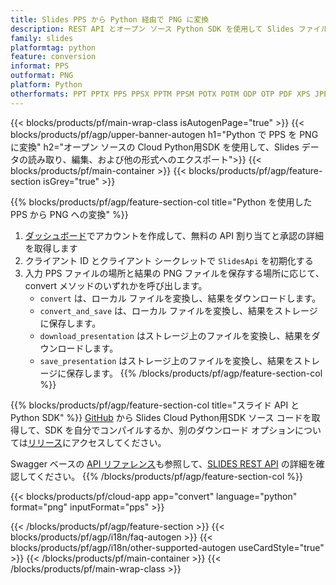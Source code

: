 ```yaml
---
title: Slides PPS から Python 経由で PNG に変換
description: REST API とオープン ソース Python SDK を使用して Slides ファイルを作成、編集、または変換します
family: slides
platformtag: python
feature: conversion
informat: PPS
outformat: PNG
platform: Python
otherformats: PPT PPTX PPS PPSX PPTM PPSM POTX POTM ODP OTP PDF XPS JPEG BMP TIFF SVG HTML SWF HTML5 GIF XAML MPEG4
---
```


{{< blocks/products/pf/main-wrap-class isAutogenPage="true" >}}
{{< blocks/products/pf/agp/upper-banner-autogen h1="Python で PPS を PNG に変換" h2="オープン ソースの Cloud Python用SDK を使用して、Slides データの読み取り、編集、および他の形式へのエクスポート">}}
{{< blocks/products/pf/main-container >}}
{{< blocks/products/pf/agp/feature-section isGrey="true" >}}

{{% blocks/products/pf/agp/feature-section-col title="Python を使用した PPS から PNG への変換" %}}
1. <a href="https://dashboard.aspose.cloud/">ダッシュボード</a>でアカウントを作成して、無料の API 割り当てと承認の詳細を取得します
1. クライアント ID とクライアント シークレットで ```SlidesApi``` を初期化する
1. 入力 PPS ファイルの場所と結果の PNG ファイルを保存する場所に応じて、convert メソッドのいずれかを呼び出します。
    - ```convert``` は、ローカル ファイルを変換し、結果をダウンロードします。
    - ```convert_and_save``` は、ローカル ファイルを変換し、結果をストレージに保存します。
    - ```download_presentation``` はストレージ上のファイルを変換し、結果をダウンロードします。
    - ```save_presentation``` はストレージ上のファイルを変換し、結果をストレージに保存します。
{{% /blocks/products/pf/agp/feature-section-col %}}

{{% blocks/products/pf/agp/feature-section-col title="スライド API と Python SDK" %}}
[GitHub](https://github.com/aspose-slides-cloud/aspose-slides-cloud-python) から Slides Cloud Python用SDK ソース コードを取得して、SDK を自分でコンパイルするか、別のダウンロード オプションについては[リリース](https://releases.aspose.cloud/)にアクセスしてください。

Swagger ベースの [API リファレンス](https://apireference.aspose.cloud/slides/)も参照して、[SLIDES REST API](https://products.aspose.cloud/slides/curl/) の詳細を確認してください。
{{% /blocks/products/pf/agp/feature-section-col %}}

{{< blocks/products/pf/cloud-app app="convert" language="python" format="png" inputFormat="pps" >}}

{{< /blocks/products/pf/agp/feature-section >}}
{{< blocks/products/pf/agp/i18n/faq-autogen >}}
{{< blocks/products/pf/agp/i18n/other-supported-autogen useCardStyle="true" >}}
{{< /blocks/products/pf/main-container >}}
{{< /blocks/products/pf/main-wrap-class >}}
